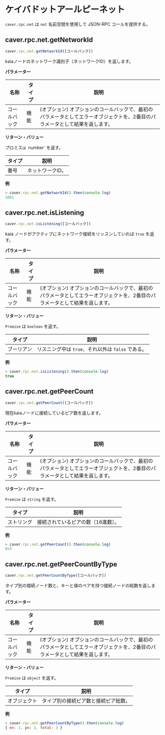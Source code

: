 # ケイバドットアールピーネット

`caver.rpc.net` は `net` 名前空間を使用して JSON-RPC コールを提供する。

## caver.rpc.net.getNetworkId <a id="caver-rpc-net-getnetworkid"></a>

```javascript
caver.rpc.net.getNetworkId([コールバック])
```

kaiaノードのネットワーク識別子（ネットワークID）を返します。

**パラメーター**

| 名称     | タイプ | 説明                                                                                  |
| ------ | --- | ----------------------------------------------------------------------------------- |
| コールバック | 機能  | (オプション) オプションのコールバックで、最初のパラメータとしてエラーオブジェクトを、2番目のパラメータとして結果を返します。 |

**リターン・バリュー**

プロミス`は `number\` を返す。

| タイプ | 説明        |
| --- | --------- |
| 番号  | ネットワークID。 |

**例**

```javascript
> caver.rpc.net.getNetworkId().then(console.log)
1001
```

## caver.rpc.net.isListening <a id="caver-rpc-net-islistening"></a>

```javascript
caver.rpc.net.isListening([コールバック])
```

kaia ノードがアクティブにネットワーク接続をリッスンしていれば `true` を返す。

**パラメーター**

| 名称     | タイプ | 説明                                                                                  |
| ------ | --- | ----------------------------------------------------------------------------------- |
| コールバック | 機能  | (オプション) オプションのコールバックで、最初のパラメータとしてエラーオブジェクトを、2番目のパラメータとして結果を返します。 |

**リターン・バリュー**

`Promise` は `boolean` を返す。

| タイプ   | 説明                                |
| ----- | --------------------------------- |
| ブーリアン | リスニング中は `true`、それ以外は `false` である。 |

**例**

```javascript
> caver.rpc.net.isListening().then(console.log)
true
```

## caver.rpc.net.getPeerCount <a id="caver-rpc-net-getpeercount"></a>

```javascript
caver.rpc.net.getPeerCount([コールバック])
```

現在kaiaノードに接続しているピア数を返します。

**パラメーター**

| 名称     | タイプ | 説明                                                                                  |
| ------ | --- | ----------------------------------------------------------------------------------- |
| コールバック | 機能  | (オプション) オプションのコールバックで、最初のパラメータとしてエラーオブジェクトを、2番目のパラメータとして結果を返します。 |

**リターン・バリュー**

`Promise` は `string` を返す。

| タイプ   | 説明                 |
| ----- | ------------------ |
| ストリング | 接続されているピアの数（16進数）。 |

**例**

```javascript
> caver.rpc.net.getPeerCount().then(console.log)
0x3
```

## caver.rpc.net.getPeerCountByType <a id="caver-rpc-net-getpeercountbytype"></a>

```javascript
caver.rpc.net.getPeerCountByType([コールバック])
```

タイプ別の接続ノード数と、キーと値のペアを持つ接続ノードの総数を返します。

**パラメーター**

| 名称     | タイプ | 説明                                                                                  |
| ------ | --- | ----------------------------------------------------------------------------------- |
| コールバック | 機能  | (オプション) オプションのコールバックで、最初のパラメータとしてエラーオブジェクトを、2番目のパラメータとして結果を返します。 |

**リターン・バリュー**

`Promise` は `object` を返す。

| タイプ    | 説明                 |
| ------ | ------------------ |
| オブジェクト | タイプ別の接続ピア数と接続ピア総数。 |

**例**

```javascript
> caver.rpc.net.getPeerCountByType().then(console.log)
{ en: 1, pn: 2, total: 3 }
```